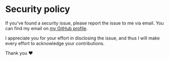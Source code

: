 # Security policy

If you've found a security issue, please report the issue to me via email.
You can find my email on [my GitHub profile](https://github.com/matootie).

I appreciate you for your effort in disclosing the issue, and thus I will make
every effort to acknowledge your contributions.

Thank you ❤️
